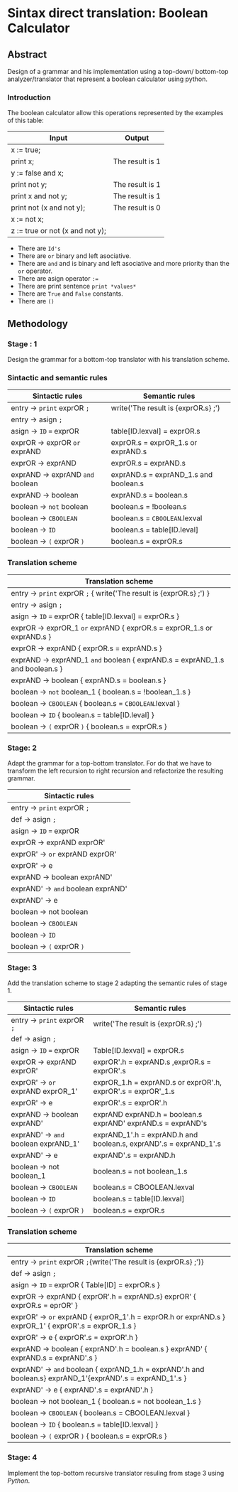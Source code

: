 # Sintax direct translation: Boolean Calculator

## Abstract
Design of a grammar and his implementation using a top-down/ bottom-top analyzer/translator that represent a boolean calculator using python.

### Introduction

The boolean calculator allow this operations represented by the examples of this table:

| Input                           | Output          |
|---------------------------------|-----------------|
| x := true;                      |                 |
| print x;                        | The result is 1 |
| y := false and x;               |                 |
| print not y;                    | The result is 1 |
| print x and not y;              | The result is 1 |
| print not (x and not y);        | The result is 0 |
| x := not x;                     |                 |
| z := true or not (x and not y); |                 |

- There are `Id's ` 
- There are `or`  binary and left asociative.
- There are `and` and is binary and left asociative and more priority than the `or` operator.
- There are asign operator `:=`
- There are print sentence `print *values*`
- There are `True` and `False` constants.
- There are `()`


## Methodology

### Stage : 1

Design the grammar for a bottom-top translator with his translation scheme.

### Sintactic and semantic rules

| Sintactic rules                  | Semantic rules                        |
|----------------------------------|---------------------------------------|
| entry -> `print` exprOR `;`      | write('The result is {exprOR.s} ;')   |
| entry -> asign `;`               |                                       |
| asign -> `ID` `=` exprOR         | table[ID.lexval] = exprOR.s           |
| exprOR -> exprOR `or` exprAND    | exprOR.s = exprOR_1.s or exprAND.s    |
| exprOR -> exprAND                | exprOR.s = exprAND.s                  |
| exprAND -> exprAND `and` boolean | exprAND.s = exprAND_1.s and boolean.s |
| exprAND -> boolean               | exprAND.s = boolean.s                 |
| boolean -> `not` boolean         | boolean.s = !boolean.s                |
| boolean -> `CBOOLEAN`            | boolean.s = `CBOOLEAN`.lexval         |
| boolean -> `ID`                  | boolean.s = table[ID.leval]           |
| boolean -> `(` exprOR `)`        | boolean.s = exprOR.s                  |


### Translation scheme

| Translation scheme                                                        | 
|---------------------------------------------------------------------------|
| entry -> `print` exprOR `;` { write('The result is {exprOR.s} ;') }       |
| entry -> asign `;`                                                        |                                       
| asign -> `ID` `=` exprOR { table[ID.lexval] = exprOR.s }                  | 
| exprOR -> exprOR_1 `or` exprAND { exprOR.s = exprOR_1.s or exprAND.s }      | 
| exprOR -> exprAND { exprOR.s = exprAND.s }                                | 
| exprAND -> exprAND_1 `and` boolean { exprAND.s = exprAND_1.s and boolean.s }| 
| exprAND -> boolean { exprAND.s = boolean.s }                              | 
| boolean -> `not` boolean_1 { boolean.s = !boolean_1.s }                       | 
| boolean -> `CBOOLEAN` { boolean.s = `CBOOLEAN`.lexval }                   | 
| boolean -> `ID` { boolean.s = table[ID.leval] }                           |
| boolean -> `(` exprOR `)` { boolean.s = exprOR.s }                        |



### Stage: 2

Adapt the grammar for a top-bottom translator. For do that we have to transform the left recursion to right recursion and refactorize the resulting grammar.

| Sintactic rules                    |
|------------------------------------|
| entry -> `print` exprOR `;`        |
| def -> asign `;`                   |
| asign -> `ID` `=` exprOR           |
| exprOR -> exprAND exprOR'          |
| exprOR' -> `or` exprAND exprOR'    |
| exprOR' -> e                       |
| exprAND -> boolean exprAND'        |
| exprAND' -> `and` boolean exprAND' |
| exprAND' -> e                      |
| boolean -> not boolean             |
| boolean -> `CBOOLEAN`              |
| boolean -> `ID`                    |
| boolean -> `(` exprOR `)`          |


### Stage: 3

Add the translation scheme to stage 2 adapting the semantic rules of stage 1.

| Sintactic rules                    |Semantic rules
|------------------------------------|------------------------------------|
| entry -> `print` exprOR `;`        |write('The result is {exprOR.s} ;') |
| def -> asign `;`                   |                                    |
| asign -> `ID` `=` exprOR           |Table[ID.lexval] = exprOR.s                |
| exprOR -> exprAND exprOR'          |exprOR'.h = exprAND.s ,exprOR.s = exprOR'.s|
| exprOR' -> `or` exprAND exprOR_1'  |exprOR_1.h = exprAND.s or exprOR'.h, exprOR'.s = exprOR'_1.s|
| exprOR' -> e                       |exprOR'.s = exprOR'.h|
| exprAND -> boolean exprAND'        |exprAND exprAND.h = boolean.s exprAND' exprAND.s = exprAND's|
| exprAND' -> `and` boolean exprAND_1' | exprAND_1'.h = exprAND.h and boolean.s, exprAND'.s = exprAND_1'.s |
| exprAND' -> e                      |exprAND'.s = exprAND.h|
| boolean -> not boolean_1           |boolean.s = not boolean_1.s|
| boolean -> `CBOOLEAN`              |boolean.s = CBOOLEAN.lexval|
| boolean -> `ID`                    |boolean.s = table[ID.lexval]|
| boolean -> `(` exprOR `)`          |boolean.s = exprOR.s|

### Translation scheme

|Translation scheme                                                                                   |
|-----------------------------------------------------------------------------------------------------|
| entry -> `print` exprOR `;`{write('The result is {exprOR.s} ;')}                                    |
| def -> asign `;`                                                                                    |
| asign -> `ID` `=` exprOR   { Table[ID] = exprOR.s }                                                 |
| exprOR -> exprAND { exprOR'.h = exprAND.s} exprOR' { exprOR.s = eprOR' }                            |
| exprOR' -> `or` exprAND { exprOR_1'.h = exprOR.h or exprAND.s } exprOR_1' { exprOR'.s = exprOR_1.s }|
| exprOR' -> e { exprOR'.s = exprOR'.h }                                                              |
| exprAND -> boolean { exprAND'.h = boolean.s } exprAND' { exprAND.s = exprAND'.s }                   |
| exprAND' -> `and` boolean { exprAND_1.h = exprAND'.h and boolean.s} exprAND_1'{exprAND'.s = exprAND_1'.s } |
| exprAND' -> e { exprAND'.s = exprAND'.h }                                                           |
| boolean -> not boolean_1 { boolean.s = not boolean_1.s }                                            |
| boolean -> `CBOOLEAN` { boolean.s = CBOOLEAN.lexval }                                               |
| boolean -> `ID` { boolean.s = table[ID.lexval] }                                                    |
| boolean -> `(` exprOR `)` { boolean.s = exprOR.s }                                                  |


### Stage: 4

Implement the top-bottom recursive translator resuling from stage 3 using *Python*.